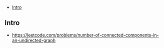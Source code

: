 - [Intro](#intro)

## Intro

- https://leetcode.com/problems/number-of-connected-components-in-an-undirected-graph

